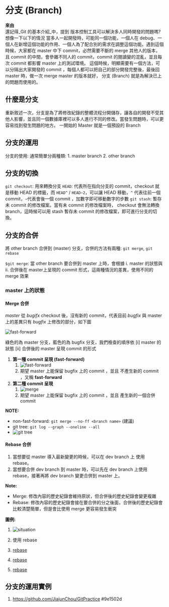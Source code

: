 # 分支 (Branch)

**來由** <br>
  還記得_Git 的基本介紹_中，提到 版本控制工具可以解決多人同時開發的問題嗎? 想像一下以下的情況
  當多人一起開發時，可能同一個功能，一個人在 debug、一個人在新增這個功能的作用、一個人為了配合別的需求在調整這個功能。遇到這個時候，大家都在 master 中下 commit，必然需要不斷的 merge 其他人的版本，且 commit 的中間，會參雜不同人的 commit，commit 的閱讀變的混亂，並且每次 commit 都影響 master 上的測試環境。
  這個時候，明顯需要有一個方法，可以分隔出大家開發的 commit ，每個人都可以把自己的部分開發完整後，最後回 master 時，做一次 merge master 的版本就好， 分支 (Branch) 就是為解決已上的問題而使用的。

## 什麼是分支

重新敘述一次，分支是為了將修改紀錄的整體流程分開儲存，讓各自的開發不受其他人影響，並且同一個數據庫裡可以多人進行不同的修改。當發生問題時，可以更容易找到發生問題的地方。
一開始的 Master 就是一個預設的 Branch

## 分支的運用

分支的使用: 通常簡單分兩種類: 1. master branch 2. other branch

## 分支的切換

`git checkout`: 用來轉換分支
`HEAD`: 代表所在指向分支的 commit，checkout 就是移動 HEAD 的標籤，而 `HEAD^` / `HEAD~2`，可以讓 HEAD 移動，`^` 代表往前一個 commit，`~`代表會後一個 commit ，加數字即可移動數字的步數
`git stash`: 暫存未 commit 的修改檔案。當有未 commit 的修改檔案時， checkout 會無法轉換 branch，這時候可以用 stash 暫存未 commit 的修改檔案，即可進行分支的切換。

## 分支的合併

將 other branch 合併到 (master) 分支，合併的方法有兩種: `git merge`, `git rebase`

`$git merge`: 當 other branch 要合併到 master 上時，會根據 i. master 的狀態與 ii. 合併後在 master上呈現的 commit 形式，這兩種情況的差異，使用不同的 merge 效果

### master 上的狀態

#### Merge 合併

 _master_ 從 _bugifx_ checkout 後，沒有新的 commit，代表目前 _bugfix_ 與 master 上的差異只有 _bugfix_ 上修改的部分，如下圖

![fast-forward](https://backlog.com/git-tutorial/tw/img/post/stepup/capture_stepup1_4_1.png)

綠色的為 master 分支，藍色的為 bugfix 分支，我們檢查的順序依 [i] master 的狀態 [ii] 合併後的 master 呈現 commit 的形式

1. **第一種 commit 呈現 (fast-forward)**
   1. ![fast-forward](https://backlog.com/git-tutorial/tw/img/post/stepup/capture_stepup1_4_2.png)
   1. 期望 master 上能保留 bugfix 上的 commit ，並且 不產生新的 commit ，又稱 **fast-forward**
1. **第二種 commit 呈現**
   1. ![merge](https://backlog.com/git-tutorial/tw/img/post/stepup/capture_stepup1_4_4.png)
   1. 期望 master 上能保留 bugfix 上的 commit ，並且 產生新的一個合併 commit

**NOTE:**

* non-fast-forward: `git merge --no-ff <branch name>` (建議)
* git tree: `git log --graph --oneline --all`
* ![git tree](https://i.imgur.com/yj1Ox2P.jpg)

#### Rebase 合併

1. 當想要從 master 導入最新變更的時候，可以在 dev branch 上 使用 rebase。
1. 當想要合併 dev branch 到 master 時，可以先在 dev branch 上使用 rebase，接著再將 dev branch 變更合併到 master 上。

**Note:**

* Merge: 修改內容的歷史紀錄會維持原狀，但合併後的歷史紀錄會變更複雜
* Rebase: 修改內容的歷史紀錄會接在要合併的分之後面，合併後的歷史紀錄會比較清楚簡單，但是會比使用 merge 更容易發生衝突

**圖例:**

1. ![situation](https://backlog.com/git-tutorial/tw/img/post/stepup/capture_stepup1_4_6.png)

1. 使用 rebase
1. [rebase](https://backlog.com/git-tutorial/tw/img/post/stepup/capture_stepup1_4_8.png)
1. [rebase](https://backlog.com/git-tutorial/tw/img/post/stepup/capture_stepup1_4_7.png)
1. [rebase](https://backlog.com/git-tutorial/tw/img/post/stepup/capture_stepup1_4_9.png)

## 分支的運用實例

1. https://github.com/JiajunChou/GitPractice #9e1502d